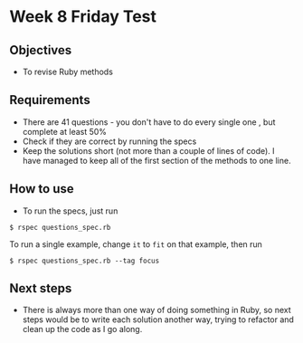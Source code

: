 Week 8 Friday Test
==================

Objectives
----------
* To revise Ruby methods

Requirements
------------
* There are 41 questions - you don't have to do every single one , but complete at least 50%
* Check if they are correct by running the specs
* Keep the solutions short (not more than a couple of lines of code). I have managed to keep all of the first section of the methods to one line. 

How to use
----------
* To run the specs, just run

~~~
$ rspec questions_spec.rb
~~~

To run a single example, change `it` to `fit` on that example, then run

~~~
$ rspec questions_spec.rb --tag focus
~~~

Next steps
----------
* There is always more than one way of doing something in Ruby, so next steps would be to write each solution another way, trying to refactor and clean up the code as I go along. 

